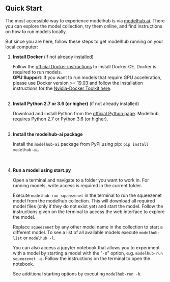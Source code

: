 ## Quick Start

The most accessible way to experience modelhub is via [modelhub.ai](http://www.modelhub.ai). There you can explore the model collection, try them online, and find instructions on how to run models locally.

But since you are here, follow these steps to get modelhub running on your local computer:

1. **Install Docker** (if not already installed)

   Follow the [official Docker instructions](https://docs.docker.com/install/) to install Docker CE.
   Docker is required to run models.<br/>
   **GPU Support**: If you want to run models that require GPU acceleration, please use Docker version >= 19.03 and follow the installation instructions for the [Nvidia-Docker Toolkit here](https://github.com/NVIDIA/nvidia-docker#quickstart).
   <br/><br/>

2. **Install Python 2.7 or 3.6 (or higher)** (if not already installed)

   Download and install Python from the [official Python page](https://www.python.org/). Modelhub requires
   Python 2.7 or Python 3.6 (or higher).
   <br/><br/>

3. **Install the modelhub-ai package**

   Install the `modelhub-ai` package from PyPi using pip: `pip install modelhub-ai`.  
   <br/><br/>

4. **Run a model using start.py**

   Open a terminal and navigate to a folder you want to work in. For running models, write access
   is required in the current folder.

   Execute `modelhub-run squeezenet` in the terminal to run the squeezenet model from the modelhub collection.
   This will download all required model files (only if they do not exist yet) and start the model. Follow the
   instructions given on the terminal to access the web interface to explore the model.

   Replace `squeezenet` by any other model name in the collection to start a different model. To see a list of
   all available models execute `modelhub-list` or `modelhub -l`.

   You can also access a jupyter notebook that allows you to experiment with a model by starting a model with
   the "-e" option, e.g. `modelhub-run squeezenet -e`. Follow the instructions on the terminal to open the notebook.

   See additional starting options by executing `modelhub-run -h`.
   <br/><br/>
